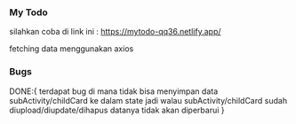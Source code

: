 ### My Todo

silahkan coba di link ini : https://mytodo-qq36.netlify.app/

fetching data menggunakan axios

### Bugs
DONE:{
  terdapat bug di mana tidak bisa menyimpan data subActivity/childCard ke dalam state
  jadi walau subActivity/childCard sudah diupload/diupdate/dihapus datanya tidak akan diperbarui
}
